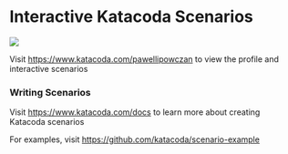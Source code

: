 # Interactive Katacoda Scenarios

[![](http://shields.katacoda.com/katacoda/pawellipowczan/count.svg)](https://www.katacoda.com/pawellipowczan "Get your profile on Katacoda.com")

Visit https://www.katacoda.com/pawellipowczan to view the profile and interactive scenarios

### Writing Scenarios
Visit https://www.katacoda.com/docs to learn more about creating Katacoda scenarios

For examples, visit https://github.com/katacoda/scenario-example
